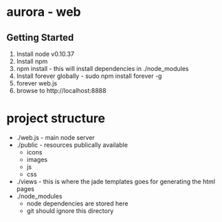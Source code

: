 # aurora - web
## Getting Started
1. Install node v0.10.37
2. Install npm
3. npm install - this will install dependencies in ./node_modules
4. Install forever globally - sudo npm install forever -g
5. forever web.js
6. browse to http://localhost:8888
# project structure
- ./web.js - main node server
- ./public - resources publically available
  - icons
  - images
  - js
  - css
- ./views - this is where the jade templates goes for generating the html pages
- ./node_modules
  - node dependencies are stored here
  - git should ignore this directory
